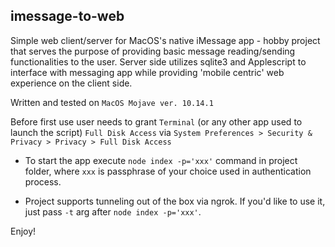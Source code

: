 ## imessage-to-web

Simple web client/server for MacOS's native iMessage app - hobby project that serves the purpose of providing basic message reading/sending functionalities to the user. Server side utilizes sqlite3 and Applescript to interface with messaging app while providing 'mobile centric' web experience on the client side.

Written and tested on `MacOS Mojave ver. 10.14.1`

Before first use user needs to grant `Terminal` (or any other app used to launch the script) `Full Disk Access` via `System Preferences > Security & Privacy > Privacy > Full Disk Access` 

* To start the app execute `node index -p='xxx'` command in project folder, where `xxx` is passphrase of your choice used in authentication process.

* Project supports tunneling out of the box via ngrok. If you'd like to use it, just pass `-t` arg after `node index -p='xxx'`.

Enjoy!